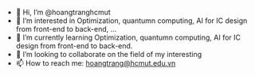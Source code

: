 - 👋 Hi, I’m @hoangtranghcmut
- 👀 I’m interested in Optimization, quantumn computing, AI for IC design from front-end to back-end, ...
- 🌱 I’m currently learning Optimization, quantumn computing, AI for IC design from front-end to back-end.
- 💞️ I’m looking to collaborate on the field of my interesting
- 📫 How to reach me: hoangtrang@hcmut.edu.vn

<!---
hoangtranghcmut/hoangtranghcmut is a ✨ special ✨ repository because its `README.md` (this file) appears on your GitHub profile.
You can click the Preview link to take a look at your changes.
--->
